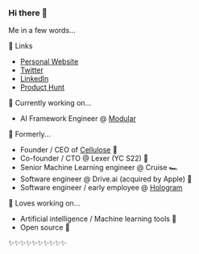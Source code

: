 ### Hi there 👋

Me in a few words...

🔗 Links
- [Personal Website](https://zhenghaotan.com)
- [Twitter](https://twitter.com/zhenghaooo)
- [LinkedIn](https://www.linkedin.com/in/zhenghaotan)
- [Product Hunt](https://www.producthunt.com/@zhenghaooo)

🔭 Currently working on...
- AI Framework Engineer @ [Modular](https://www.modular.com)

🔖 Formerly...

- Founder / CEO of [Cellulose](https://www.cellulose.ai) 🌱
- Co-founder / CTO @ Lexer (YC S22) 🍊
- Senior Machine Learning engineer @ Cruise 🏎️
- Software engineer @ Drive.ai (acquired by Apple) 🍎
- Software engineer / early employee @ [Hologram](https://www.hologram.io)

🤖 Loves working on...

- Artificial intelligence / Machine learning tools 🧠
- Open source 📖

✨✨✨✨✨✨✨✨✨✨
<!--
**tzhenghao/tzhenghao** is a ✨ _special_ ✨ repository because its `README.md` (this file) appears on your GitHub profile.

Here are some ideas to get you started:

- 🔭 I’m currently working on ...
- 🌱 I’m currently learning ...
- 👯 I’m looking to collaborate on ...
- 🤔 I’m looking for help with ...
- 💬 Ask me about ...
- 📫 How to reach me: ...
- 😄 Pronouns: ...
- ⚡ Fun fact: ...
-->
